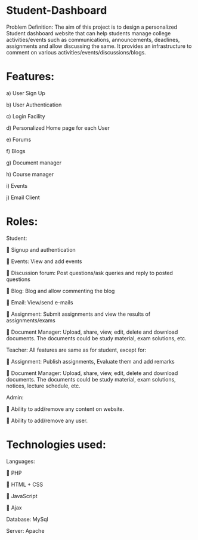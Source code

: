 # Student-Dashboard

Problem Definition:
The aim of this project is to design a personalized Student dashboard website that can help students manage college activities/events such as communications, announcements, deadlines, assignments and allow discussing the same. It provides an infrastructure to comment on various activities/events/discussions/blogs.

# Features:
a) User Sign Up

b) User Authentication

c) Login Facility

d) Personalized Home page for each User

e) Forums

f) Blogs

g) Document manager

h) Course manager

i) Events

j) Email Client


# Roles:
Student:

 Signup and authentication

 Events: View and add events

 Discussion forum: Post questions/ask queries and reply to posted questions

 Blog: Blog and allow commenting the blog

 Email: View/send e-mails

 Assignment: Submit assignments and view the results of assignments/exams

 Document Manager: Upload, share, view, edit, delete and download documents. The documents could be study material, exam solutions, etc.


Teacher: All features are same as for student, except for:

 Assignment: Publish assignments, Evaluate them and add remarks

 Document Manager: Upload, share, view, edit, delete and download documents. The documents could be study material, exam solutions, notices, lecture schedule, etc.


Admin:

 Ability to add/remove any content on website.

 Ability to add/remove any user.


# Technologies used:
Languages:

 PHP

 HTML + CSS

 JavaScript

 Ajax

Database: MySql

Server: Apache


